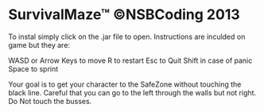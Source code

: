 SurvivalMaze™
©NSBCoding 2013
============
To instal simply click on the .jar file to open. Instructions are inculded on game but they are:

WASD or Arrow Keys to move
R to restart
Esc to Quit
Shift in case of panic
Space to sprint

Your goal is to get your character to the SafeZone without touching the black line.
Careful that you can go to the left through the walls but not right.          
Do Not touch the busses.           
